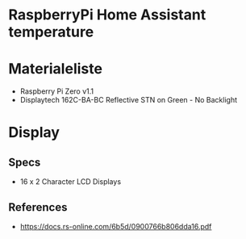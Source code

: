 # RaspberryPi Home Assistant temperature

# Materialeliste
* Raspberry Pi Zero v1.1
* Displaytech 162C-BA-BC Reflective STN on Green - No Backlight

# Display
## Specs
* 16 x 2 Character LCD Displays


## References
* https://docs.rs-online.com/6b5d/0900766b806dda16.pdf
